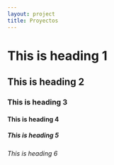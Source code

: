 ```yaml
---
layout: project
title: Proyectos
---
```


# This is heading 1
## This is heading 2
### This is heading 3
#### This is heading 4
##### This is heading 5
###### This is heading 6